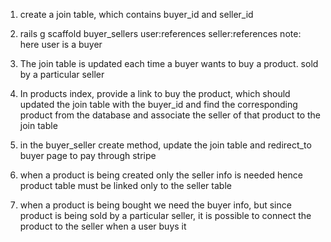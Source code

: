 1. create a join table, which contains buyer_id and seller_id
2. rails g scaffold buyer_sellers user:references seller:references
    note: here user is a buyer
3. The join table is updated each time a buyer wants to buy a product. sold by a particular seller

4. In products index, provide a link to buy the product, which should updated the join table with the buyer_id and find the corresponding product from the database and associate the seller of that product to the join table

5. in the buyer_seller create method, update the join table and redirect_to buyer page to pay through stripe


6. when a product is being created only the seller info is needed
hence product table must be linked only to the seller table

7. when a product is being bought we need the buyer info, but since product is being sold by a particular seller, it is possible to connect the product to the seller when a user buys it
